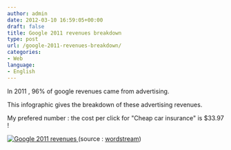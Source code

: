 ```yaml
---
author: admin
date: 2012-03-10 16:59:05+00:00
draft: false
title: Google 2011 revenues breakdown
type: post
url: /google-2011-revenues-breakdown/
categories:
- Web
language:
- English
---
```


In 2011 , 96% of google revenues came from advertising.

This infographic gives the breakdown of these advertising revenues.

My prefered number : the cost per click for "Cheap car insurance" is $33.97 !

[![Google 2011 revenues](http://laurentmaumet.com/english/wp-content/uploads/2012/03/Google-2011-revenues.jpg)
](http://laurentmaumet.com/english/wp-content/uploads/2012/03/Google-2011-revenues.jpg)
(source : [wordstream](http://www.wordstream.com/articles/google-earnings))
